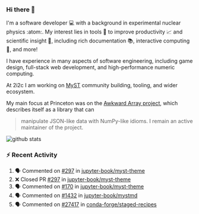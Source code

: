 ### Hi there 👋 

I'm a software developer 💻 with a background in experimental nuclear physics :atom:. My interest lies in tools :wrench: to improve productivity :chart_with_upwards_trend: and scientific insight :telescope:, including rich documentation 📚, interactive computing 🧮, and more! 

I have experience in many aspects of software engineering, including game design, full-stack web development, and high-performance numeric computing. 

At 2i2c I am working on [MyST](https://github.com/jupyter-book/mystmd) community building, tooling, and wider ecosystem. 

My main focus at Princeton was on the [Awkward Array project](awkward-array.org/), which describes itself as a library that can 
> manipulate JSON-like data with NumPy-like idioms. I remain an active maintainer of the project. 

![github stats](https://github-readme-stats.vercel.app/api?username=agoose77&show_icons=true&hide_rank=true&hide_title=true&bg_color=30,e76445,904e95&text_color=efe3ec&icon_color=efe3ec)
<!--
**agoose77/agoose77** is a ✨ _special_ ✨ repository because its `README.md` (this file) appears on your GitHub profile.

Here are some ideas to get you started:

- 🔭 I’m currently working on ...
- 🌱 I’m currently learning ...
- 👯 I’m looking to collaborate on ...
- 🤔 I’m looking for help with ...
- 💬 Ask me about ...
- 📫 How to reach me: ...
- 😄 Pronouns: ...
- ⚡ Fun fact: ...
-->

### :zap: Recent Activity

<!--START_SECTION:activity-->
1. 🗣 Commented on [#297](https://github.com/jupyter-book/myst-theme/pull/297#issuecomment-2315622813) in [jupyter-book/myst-theme](https://github.com/jupyter-book/myst-theme)
2. ❌ Closed PR [#297](https://github.com/jupyter-book/myst-theme/pull/297) in [jupyter-book/myst-theme](https://github.com/jupyter-book/myst-theme)
3. 🗣 Commented on [#170](https://github.com/jupyter-book/myst-theme/issues/170#issuecomment-2315615929) in [jupyter-book/myst-theme](https://github.com/jupyter-book/myst-theme)
4. 🗣 Commented on [#1432](https://github.com/jupyter-book/mystmd/pull/1432#issuecomment-2315579644) in [jupyter-book/mystmd](https://github.com/jupyter-book/mystmd)
5. 🗣 Commented on [#27417](https://github.com/conda-forge/staged-recipes/pull/27417#issuecomment-2315468552) in [conda-forge/staged-recipes](https://github.com/conda-forge/staged-recipes)
<!--END_SECTION:activity-->
